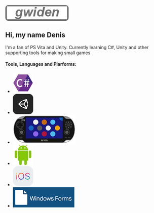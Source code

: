 [![Header](https://github.com/gwiden/gwiden/blob/main/assets/gwiden.png)](https://mynickname.com/gwiden)
## Hi, my name Denis

I'm a fan of PS Vita and Unity. Currently learning C#, Unity and other supporting tools for making small games

#### Tools, Languages and Plarforms:

* [![Header](https://github.com/gwiden/gwiden/blob/main/assets/CS.png)](https://github.com/gwiden)
* [![Header](https://github.com/gwiden/gwiden/blob/main/assets/Unity.png)](https://github.com/gwiden)
* [![Header](https://github.com/gwiden/gwiden/blob/main/assets/psvita.png)](https://github.com/gwiden)
* [![Header](https://github.com/gwiden/gwiden/blob/main/assets/android.png)](https://github.com/gwiden)
* [![Header](https://github.com/gwiden/gwiden/blob/main/assets/ios.png)](https://github.com/gwiden)
* [![Header](https://github.com/gwiden/gwiden/blob/main/assets/WinF.png)](https://github.com/gwiden)